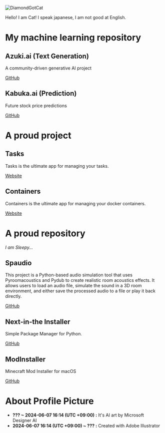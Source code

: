 
![DiamondGotCat](https://github.com/user-attachments/assets/5ec20f7a-6bdc-4267-8737-1bc46beae0ab)

Hello! I am Cat!
I speak japanese, I am not good at English.

# My machine learning repository

## Azuki.ai (Text Generation)
A community-driven generative AI project

[GitHub](https://github.com/DiamondGotCat/Azuki.ai)

## Kabuka.ai (Prediction)
Future stock price predictions

[GitHub](https://github.com/DiamondGotCat/Kabuka.ai)

# A proud project

## Tasks
Tasks is the ultimate app for managing your tasks.

[Website](https://kamu.jp/tasks/)

## Containers
Containers is the ultimate app for managing your docker containers.

[Website](https://kamu.jp/containers/)

# A proud repository
*I am Sleepy...*

## Spaudio
This project is a Python-based audio simulation tool that uses Pyroomacoustics and Pydub to create realistic room acoustics effects. It allows users to load an audio file, simulate the sound in a 3D room environment, and either save the processed audio to a file or play it back directly.

[GitHub](https://github.com/DiamondGotCat/Spaudio)

## Next-in-the Installer
Simple Package Manager for Python.

[GitHub](https://github.com/DiamondGotCat/NIT)

## ModInstaller
Minecraft Mod Installer for macOS

[GitHub](https://github.com/DiamondGotCat/ModInstaller)

# About Profile Picture

- **??? ~ 2024-06-07 16:14 (UTC +09:00) :** It's AI art by Microsoft Designer AI
- **2024-06-07 16:14 (UTC +09:00) ~ ??? :** Created with Adobe Illustrator
